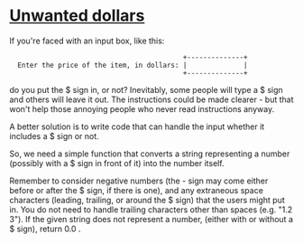 # [Unwanted dollars](https://www.codewars.com/kata/unwanted-dollars "https://www.codewars.com/kata/587309155cfd6b9fb60000a0")

If you're faced with an input box, like this:

                                               +--------------+
      Enter the price of the item, in dollars: |              |
                                               +--------------+

do you put the $ sign in, or not? Inevitably, some people will type a $ sign and others will leave it out. The instructions could be made clearer - but that won't help those annoying people who never read instructions anyway.

A better solution is to write code that can handle the input whether it includes a $ sign or not.

So, we need a simple function that converts a string representing a number (possibly with a $ sign in front of it) into the number itself.

Remember to consider negative numbers (the - sign may come either before or after the $ sign, if there is one), and any extraneous space characters (leading, trailing, or around the $ sign) that the users might put in. You do not need to handle trailing characters other than spaces (e.g. "1.2 3"). If the given string does not represent a number, (either with or without a $ sign), return 0.0 .
